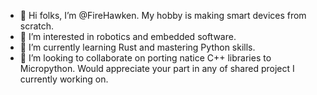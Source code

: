 - 👋 Hi folks, I’m @FireHawken. My hobby is making smart devices from scratch.
- 👀 I’m interested in robotics and embedded software.
- 🌱 I’m currently learning Rust and mastering Python skills.
- 💞️ I’m looking to collaborate on porting natice C++ libraries to Micropython. Would appreciate your part in any of shared project I currently working on.
